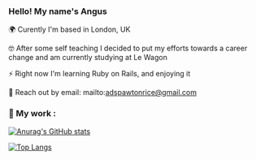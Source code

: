 ### Hello! My name's Angus

🌍 Curently I'm based in London, UK 

🤓 After some self teaching I decided to put my efforts towards a career change and am currently studying at Le Wagon

⚡ Right now I'm learning Ruby on Rails, and enjoying it 

📨 Reach out by email: mailto:adspawtonrice@gmail.com

### 🔩 My work :
[![Anurag's GitHub stats](https://github-readme-stats.vercel.app/api?username=AngusDSR&theme=tokyonight)](https://github.com/AngusDSR/github-readme-stats)

[![Top Langs](https://github-readme-stats.vercel.app/api/top-langs/?username=AngusDSR&theme=tokyonight)](https://github.com/anuraghazra/github-readme-stats)
